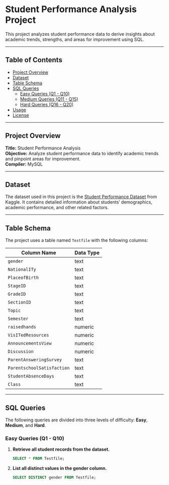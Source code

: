 
# Student Performance Analysis Project

This project analyzes student performance data to derive insights about academic trends, strengths, and areas for improvement using SQL.

---

## Table of Contents

- [Project Overview](#project-overview)
- [Dataset](#dataset)
- [Table Schema](#table-schema)
- [SQL Queries](#sql-queries)
  - [Easy Queries (Q1 - Q10)](#easy-queries-q1---q10)
  - [Medium Queries (Q11 - Q15)](#medium-queries-q11---q15)
  - [Hard Queries (Q16 - Q20)](#hard-queries-q16---q20)
- [Usage](#usage)
- [License](#license)

---

## Project Overview

**Title:** Student Performance Analysis  
**Objective:** Analyze student performance data to identify academic trends and pinpoint areas for improvement.  
**Compiler:** MySQL

---

## Dataset

The dataset used in this project is the [Student Performance Dataset](https://www.kaggle.com/datasets/spscientist/students-performance-in-exams) from Kaggle. It contains detailed information about students’ demographics, academic performance, and other related factors.

---

## Table Schema

The project uses a table named `Testfile` with the following columns:

| Column Name               | Data Type |
| ------------------------- | --------- |
| `gender`                  | text      |
| `NationalITy`             | text      |
| `PlaceofBirth`            | text      |
| `StageID`                 | text      |
| `GradeID`                 | text      |
| `SectionID`               | text      |
| `Topic`                   | text      |
| `Semester`                | text      |
| `raisedhands`             | numeric   |
| `VisITedResources`        | numeric   |
| `AnnouncementsView`       | numeric   |
| `Discussion`              | numeric   |
| `ParentAnsweringSurvey`   | text      |
| `ParentschoolSatisfaction`| text      |
| `StudentAbsenceDays`      | text      |
| `Class`                   | text      |

---

## SQL Queries

The following queries are divided into three levels of difficulty: **Easy**, **Medium**, and **Hard**.

### Easy Queries (Q1 - Q10)

1. **Retrieve all student records from the dataset.**
   ```sql
   SELECT * FROM Testfile;
2. **List all distinct values in the gender column.**
   ```sql
   SELECT DISTINCT gender FROM Testfile;
